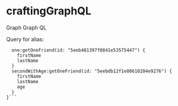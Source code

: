 # craftingGraphQL
Graph Graph QL 

Query for alias:
```{
  one:getOneFriend(id: "5eeb481397f0841e53575447") {
    firstName
    lastName
  }
  secondWithAge:getOneFriend(id: "5eebdb12f1e80610204e9276") {
    firstName
    lastName
    age
  }
}```
